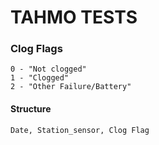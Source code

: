 # TAHMO TESTS

### Clog Flags
```
0 - "Not clogged"
1 - "Clogged"
2 - "Other Failure/Battery"
```

#### Structure 
```
Date, Station_sensor, Clog Flag
```

